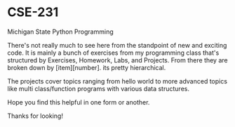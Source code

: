# CSE-231
Michigan State Python Programming

There's not really much to see here from the standpoint of new and exciting code.
It is mainly a bunch of exercises from my programming class that's structured by Exercises, Homework, Labs, and Projects.
From there they are broken down by [item][number]. its pretty hierarchical.

The projects cover topics ranging from hello world to more advanced topics like multi class/function programs with various data structures.

Hope you find this helpful in one form or another.

Thanks for looking!